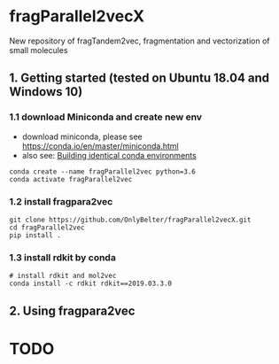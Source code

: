 # fragParallel2vecX
New repository of fragTandem2vec, fragmentation and vectorization of small molecules

## 1. Getting started (tested on Ubuntu 18.04 and Windows 10)
### 1.1 download Miniconda and create new env
- download miniconda, please see https://conda.io/en/master/miniconda.html
- also see: [Building identical conda environments](https://docs.conda.io/projects/conda/en/latest/user-guide/tasks/manage-environments.html#building-identical-conda-environments)
```shell script
conda create --name fragParallel2vec python=3.6
conda activate fragParallel2vec
```

### 1.2 install fragpara2vec
```shell script
git clone https://github.com/OnlyBelter/fragParallel2vecX.git
cd fragParallel2vec
pip install .
```

### 1.3 install rdkit by conda
```shell script
# install rdkit and mol2vec
conda install -c rdkit rdkit==2019.03.3.0
```

## 2. Using fragpara2vec
# TODO
